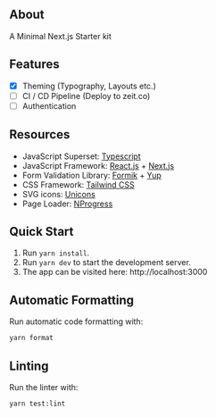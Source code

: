 ## About

A Minimal Next.js Starter kit

## Features

- [x] Theming (Typography, Layouts etc.)
- [ ] CI / CD Pipeline (Deploy to zeit.co)
- [ ] Authentication

## Resources

- JavaScript Superset: [Typescript](https://github.com/Microsoft/TypeScript)
- JavaScript Framework: [React.js](https://github.com/facebook/react) + [Next.js](https://github.com/zeit/next.js/)
- Form Validation Library: [Formik](https://github.com/jaredpalmer/formik) + [Yup](https://github.com/jquense/yup)
- CSS Framework: [Tailwind CSS](https://github.com/tailwindcss/tailwindcss)
- SVG icons: [Unicons](https://github.com/iconscout/unicons)
- Page Loader: [NProgress](https://github.com/rstacruz/nprogress)

## Quick Start

1. Run `yarn install`.
2. Run `yarn dev` to start the development server.
3. The app can be visited here: http://localhost:3000

## Automatic Formatting

Run automatic code formatting with:

```bash
yarn format
```

## Linting

Run the linter with:

```bash
yarn test:lint
```
